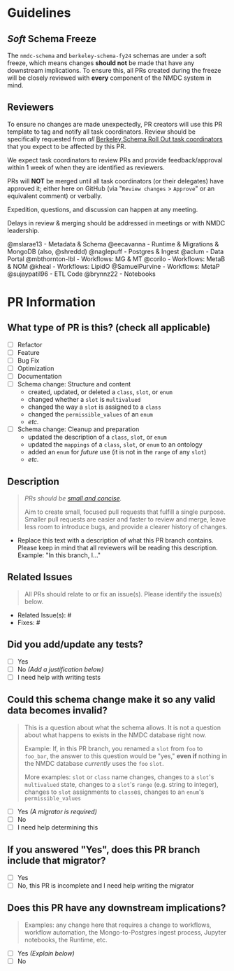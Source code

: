 # Guidelines

## _Soft_ Schema Freeze

The `nmdc-schema` and `berkeley-schema-fy24` schemas are under a soft freeze, which means changes **should not** be made that have any downstream implications. To ensure this, all PRs created during the freeze will be closely reviewed with **every** component of the NMDC system in mind.

## Reviewers

To ensure no changes are made unexpectedly, PR creators will use this PR template to tag and notify all task coordinators. Review should be specifically requested from _all_ [Berkeley Schema Roll Out task coordinators](https://docs.google.com/document/d/1XXN1YuaBuSkxPXeiLKm5YxYzXTamBPQrzzeLhlh7PWs/edit#heading=h.u52g8v319adh) that you expect to be affected by this PR.

We expect task coordinators to review PRs and provide feedback/approval within 1 week of when they are identified as reviewers. 

PRs will **NOT** be merged until all task coordinators (or their delegates) have approved it; either here on GitHub (via "`Review changes` > `Approve`" or an equivalent comment) or verbally.

Expedition, questions, and discussion can happen at any meeting.

Delays in review & merging should be addressed in meetings or with NMDC leadership.

@mslarae13 - Metadata & Schema
@eecavanna - Runtime & Migrations & MongoDB (also, @shreddd)
@naglepuff - Postgres & Ingest
@aclum - Data Portal
@mbthornton-lbl - Workflows: MG & MT
@corilo - Workflows: MetaB & NOM
@kheal - Workflows: LipidO
@SamuelPurvine - Workflows: MetaP
@sujaypatil96 - ETL Code
@brynnz22 - Notebooks


# PR Information

## What type of PR is this? (check all applicable)

- [ ] Refactor
- [ ] Feature
- [ ] Bug Fix
- [ ] Optimization
- [ ] Documentation
- [ ] Schema change: Structure and content
  - created, updated, or deleted a `class`, `slot`, or `enum`
  - changed whether a `slot` is `multivalued`
  - changed the way a `slot` is assigned to a `class`
  - changed the `permissible_values` of an `enum`
  - _etc._
- [ ] Schema change: Cleanup and preparation
  - updated the description of a `class`, `slot`, or `enum`
  - updated the `mappings` of a `class`, `slot`, or `enum` to an ontology
  - added an `enum` for _future_ use (it is not in the `range` of any `slot`)
  - _etc._
     
## Description

> _PRs should be [small and concise](https://docs.github.com/en/pull-requests/collaborating-with-pull-requests/getting-started/best-practices-for-pull-requests#write-small-prs)._
>
> Aim to create small, focused pull requests that fulfill a single purpose. Smaller pull requests are easier and faster to review and merge, leave less room to introduce bugs, and provide a clearer history of changes.

- Replace this text with a description of what this PR branch contains. Please keep in mind that all reviewers will be reading this description. Example: "In this branch, I..."

## Related Issues

> All PRs should relate to or fix an issue(s). Please identify the issue(s) below.

- Related Issue(s): #
- Fixes: #

## Did you add/update any tests?

- [ ] Yes
- [ ] No _(Add a justification below)_
- [ ] I need help with writing tests

## Could this schema change make it so any valid data becomes invalid?

> This is a question about what the schema allows. It is not a question about what happens to exists in the NMDC database right now.
> 
> Example: If, in this PR branch, you renamed a `slot` from `foo` to `foo_bar`, the answer to this question would be "yes," **even if** nothing in the NMDC database _currently_ uses the `foo` `slot`.
>
> More examples: `slot` or `class` name changes, changes to a `slot`'s `multivalued` state, changes to a `slot`'s `range` (e.g. string to integer), changes to `slot` assignments to `class`es, changes to an `enum`'s `permissible_values`

- [ ] Yes _(A migrator is required)_
- [ ] No
- [ ] I need help determining this

## If you answered "Yes", does this PR branch include that migrator?

- [ ] Yes
- [ ] No, this PR is incomplete and I need help writing the migrator

## Does this PR have any downstream implications?

> Examples: any change here that requires a change to workflows, workflow automation, the Mongo-to-Postgres ingest process, Jupyter notebooks, the Runtime, etc.

- [ ] Yes _(Explain below)_
- [ ] No
